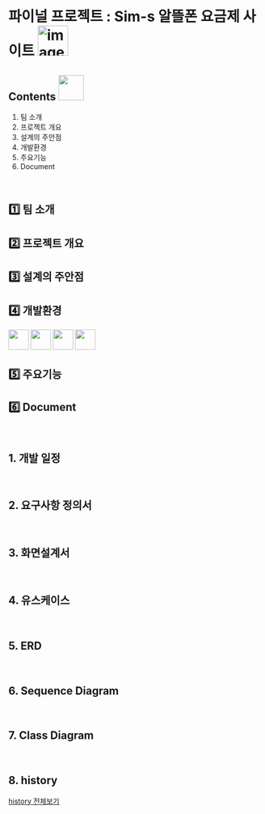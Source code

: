 # 파이널 프로젝트 : Sim-s 알뜰폰 요금제 사이트 <img width="60" alt="image" src="https://noticon-static.tammolo.com/dgggcrkxq/image/upload/v1660020225/noticon/hzshsydhgjwuw3j1ryzi.png">

## Contents <img width="50" src="https://noticon-static.tammolo.com/dgggcrkxq/image/upload/v1577544307/noticon/a7cmr2ibsfyuwcydpvny.png">
1. 팀 소개
2. 프로젝트 개요
3. 설계의 주안점
4. 개발환경
5. 주요기능
6. Document

<br>

## 1️⃣ 팀 소개

## 2️⃣ 프로젝트 개요

## 3️⃣ 설계의 주안점

## 4️⃣ 개발환경
<img width="40" src="https://noticon-static.tammolo.com/dgggcrkxq/image/upload/v1629972500/noticon/htwpjnfc0hlr1teypbjo.png">  <img width="40" src="https://noticon-static.tammolo.com/dgggcrkxq/image/upload/v1629279836/noticon/qopgwljhqw2ezqxnfjpe.png"  >  <img width="40" src="https://noticon-static.tammolo.com/dgggcrkxq/image/upload/v1659254245/noticon/rj5wzu8zlbf1ddo2u8hq.png">  <img width="40" src="https://noticon-static.tammolo.com/dgggcrkxq/image/upload/v1566778017/noticon/ytjm1rralodyhvuggrpu.png">

## 5️⃣ 주요기능

## 6️⃣ Document

<br>

##  1. 개발 일정



<br>

## 2. 요구사항 정의서



<br>

## 3. 화면설계서



<br>

## 4. 유스케이스



<br>

## 5. ERD




<br>

## 6. Sequence Diagram


<br>

## 7. Class Diagram







<br>

## 8. history

[history 전체보기](https://docs.google.com/spreadsheets/d/1kZ3R5gv2rakgyw1BX-JixVKzIxx89I8O9IaOMMycSPo/edit?usp=share_link)

<br>
